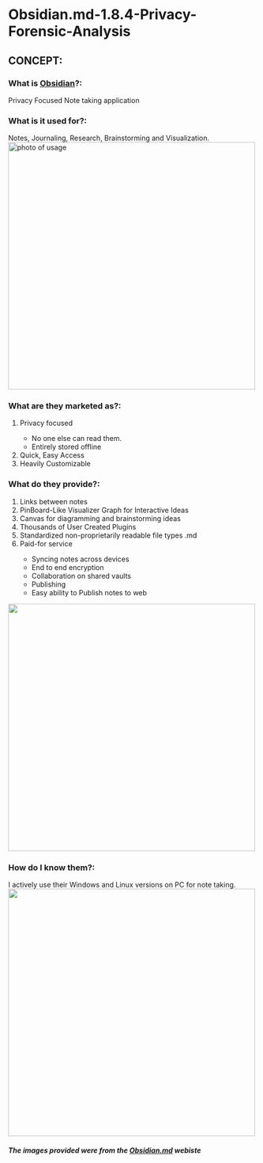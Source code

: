 # Obsidian.md-1.8.4-Privacy-Forensic-Analysis

<h2>CONCEPT:</h2>
<h3>What is <a href="https://obsidian.md">Obsidian</a>?:</h3> 
Privacy Focused Note taking application
<h3>What is it used for?:</h3>
Notes, Journaling, Research, Brainstorming and Visualization.
<img src="https://obsidian.md/images/screenshot-1.0-hero-combo.png" alt="photo of usage" width="500"  />
<h3>What are they marketed as?: </h3>
<ol>
<li>Privacy focused</li>
  <ul>
<li>No one else can read them.</li>
<li>Entirely stored offline</li>
    </ul>
<li>Quick, Easy Access</li>
<li>Heavily Customizable</li>
</ol>
<h3>What do they provide?: </h3>
<ol>
<li>Links between notes</li>
<li>PinBoard-Like Visualizer Graph for Interactive Ideas</li>
<li>Canvas for diagramming and brainstorming ideas</li>
<li>Thousands of User Created Plugins</li>
<li>Standardized non-proprietarily readable file types .md</li>
<li>Paid-for service</li>
<ul>
  <li>Syncing notes across devices</li>
<li>End to end encryption</li>
<li>Collaboration on shared vaults</li>
<li>Publishing</li>
<li>Easy ability to Publish notes to web</li>
  </ul>
</ol>
<img src="" alt="" href="" width="500"  />
<h3>How do I know them?: </h3>
I actively use their Windows and Linux versions on PC for note taking.
<img src="" alt="" href="" width="500"  />
<h5>The images provided were from the <a href="https://obsidian.md">Obsidian.md</a> webiste</h5>
